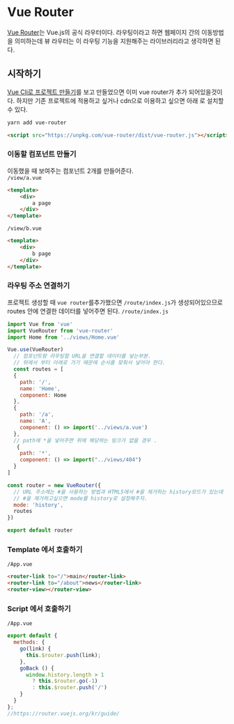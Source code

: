 # Vue Router
[Vue Router](https://router.vuejs.org/kr/)는 Vue.js의 공식 라우터이다. 라우팅이라고 하면 웹페이지 간의 이동방법을 의미하는데 뷰 라우터는 이 라우팅 기능을 지원해주는 라이브러리라고 생각하면 된다.
## 시작하기
[Vue Cli로 프로젝트 만들기](/vuejs/#vue-cli-로-프로젝트-만들기)를 보고 만들었으면 이미 vue router가 추가 되어있을것이다. 하지만 기존 프로젝트에 적용하고 싶거나 cdn으로 이용하고 싶으면 아래 로 설치할수 있다.
```bash
yarn add vue-router
```
```html
<script src="https://unpkg.com/vue-router/dist/vue-router.js"></script>
```

### 이동할 컴포넌트 만들기
이동했을 때 보여주는 컴포넌트 2개를 만들어준다.  
`/view/a.vue`
```html
<template>
    <div>
        a page
    </div>
</template>

```
`/view/b.vue`
```html
<template>
    <div>
        b page
    </div>
</template>
```
### 라우팅 주소 연결하기
프로젝트 생성할 때 `vue router`를추가했으면 `/route/index.js`가 생성되어있으므로 routes 안에 연결한 데이터를 넣어주면 된다.
`/route/index.js`
```js
import Vue from 'vue'
import VueRouter from 'vue-router'
import Home from '../views/Home.vue'

Vue.use(VueRouter)
  // 컴포넌트랑 라우팅할 URL을 연결할 데이터를 넣는부분.
  // 위에서 부터 아래로 가기 때문에 순서를 맞춰서 넣어야 한다.
  const routes = [
  {
    path: '/',
    name: 'Home',
    component: Home
  },
  {
    path: '/a',
    name: 'A',
    component: () => import('../views/a.vue')
  },
  // path에 *을 넣어주면 위에 해당하는 링크가 없을 경우 .
   {
    path: '*', 
    component: () => import("../views/404")
  }
]

const router = new VueRouter({
  // URL 주소에는 #을 사용하는 방법과 HTML5에서 #을 제거하는 history모드가 있는데 
  // #을 제거하고싶으면 mode를 history로 설정해주자. 
  mode: 'history',
  routes
})

export default router
```

### Template 에서 호출하기
`/App.vue`
```html
<router-link to="/">main</router-link>
<router-link to="/about">news</router-link>
<router-view></router-view>
```
### Script 에서 호출하기
`/App.vue`
```js
export default {
  methods: {
    go(link) {
      this.$router.push(link);
    },
    goBack () {
      window.history.length > 1
        ? this.$router.go(-1)
        : this.$router.push('/')
    }
  }
};
//https://router.vuejs.org/kr/guide/
```